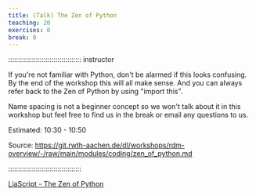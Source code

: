 ```yaml
---
title: (Talk) The Zen of Python
teaching: 20
exercises: 0
break: 0
---
```


::::::::::::::::::::::::::::::::::::: instructor

If you're not familiar with Python, don't be alarmed if this looks confusing. By the end of the workshop this will all make sense. And you can always refer back to the Zen of Python by using "import this".

Name spacing is not a beginner concept so we won't talk about it in this workshop but feel free to find us in the break or email any questions to us.

Estimated: 10:30 - 10:50

Source: https://git.rwth-aachen.de/dl/workshops/rdm-overview/-/raw/main/modules/coding/zen_of_python.md

:::::::::::::::::::::::::::::::::::::

[LiaScript - The Zen of Python](https://liascript.github.io/course/?https://api.allorigins.win/raw?url=https://git.rwth-aachen.de/dl/workshops/rdm-overview/-/raw/main/modules/coding/zen_of_python.md#1)
